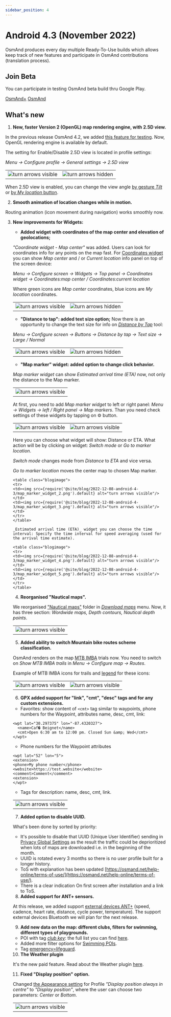 ```yaml
---
sidebar_position: 4
---
```


# Android 4.3 (November 2022)

OsmAnd produces every day multiple Ready-To-Use builds which allows keep track of new features and participate in OsmAnd contributions (translation process).

## Join Beta
You can participate in testing OsmAnd beta build thru Google Play. 

<div class="button-row">
  <a class="button button--active" href="https://play.google.com/apps/testing/net.osmand.plus">OsmAnd+</a>
  <a class="button button--active" href="https://play.google.com/apps/testing/net.osmand">OsmAnd</a>
</div>

## What's new

1. **New, faster Version 2 (OpenGL) map rendering engine, with 2.5D view.**
  
In the previous release OsmAnd 4.2, we added [this feature for testing](https://osmand.net/blog/osmand-android-4-2-released#25d-view-for-testing). Now, OpenGL rendering engine is available by default.

The setting for Enable/Disable 2.5D view is located in profile settings:

_Menu → Configure profile → General settings → 2.5D view_ 

<table class="blogimage">
  <tr>
    <td><img src={require('@site/blog/2022-12-08-android-4-3/2-5-d-view_1.png').default} alt="turn arrows visible"/></td>
    <td><img src={require('@site/blog/2022-12-08-android-4-3/2-5-d-view_2.png').default} alt="turn arrows hidden"/></td>
    </tr>
</table> 

When 2.5D view is enabled, you can change the view angle [by gesture _Tilt_](https://osmand.net/docs/user/map/interact-with-map#gestures) or [by _My location_ button](https://osmand.net/docs/user/map/interact-with-map#my-location--zoom).


2. **Smooth animation of location changes while in motion.**

Routing animation (icon movement during navigation) works smoothly now.


3. **New improvements for Widgets:**
   
   * **Added widget with coordinates of the map center and elevation of geolocations;** 

   _"Coordinate widget - Map center"_ was added. Users can look for coordinates info for any points on the map fast. For [Coordinates widget](https://osmand.net/docs/user/widgets/info-widgets#coordinates-widget) you can show _Map center_ and / or _Current location_ info panel on top of the screen device:

   _Menu → Configure screen → Widgets → Top panel → Coordinates widget → Coordinates:map center / Coordinates:current location_

   Where green icons are _Map center_ coordinates, blue icons are _My location_ coordinates.

   <table class="blogimage">
   <tr>
    <td><img src={require('@site/blog/2022-12-08-android-4-3/coordinates_widget_1.png').default} alt="turn arrows visible"/></td>
    <td><img src={require('@site/blog/2022-12-08-android-4-3/coordinates_widget_2.png').default} alt="turn arrows hidden"/></td>
    </tr>
   </table> 

   * **"Distance to tap": added text size option;** 
    Now there is an opportunity to change the text size for info on [_Distance by Tap_](https://osmand.net/docs/user/widgets/radius-ruler#distance-by-tap-tool) tool:

   _Menu → Configure screen → Buttons → Distance by tap → Text size → Large / Normal_ 

   <table class="blogimage">
   <tr>
    <td><img src={require('@site/blog/2022-12-08-android-4-3/distance_by_tap_1.png').default} alt="turn arrows visible"/></td>
    <td><img src={require('@site/blog/2022-12-08-android-4-3/distance_by_tap_2.png').default} alt="turn arrows hidden"/></td>
    </tr>
  </table> 


   * **"Map marker" widget: added option to change click behavior.**

   _Map marker widget_ can show _Estimated arrival time (ETA)_ now, not only the distance to the Map marker.

   <table class="blogimage">
   <tr>
    <td><img src={require('@site/blog/2022-12-08-android-4-3/map_marker_widget_6.png').default} alt="turn arrows visible"/></td>
    </tr>
   </table> 
  
   At first, you need to add _Map marker widget_ to left or right panel: _Menu → Widgets → left / Right panel → Map markers_. Than you need check settings of these widgets by tapping on &#9881; button. 

   <table class="blogimage">
  <tr>
    <td><img src={require('@site/blog/2022-12-08-android-4-3/map_marker_widget.png').default} alt="turn arrows visible"/></td>
    <td><img src={require('@site/blog/2022-12-08-android-4-3/map_marker_widget_1.png').default} alt="turn arrows visible"/></td>
  </tr>
  </table> 

  Here you can choose what widget will show: Distance or ETA. What action will be by clicking on widget: _Switch mode_ or _Go to marker location_.

  _Switch mode_ changes mode from _Distance_ to _ETA_ and vice versa.

  _Go to marker location_ moves the center map to chosen Map marker.

    <table class="blogimage">
    <tr>
    <td><img src={require('@site/blog/2022-12-08-android-4-3/map_marker_widget_2.png').default} alt="turn arrows visible"/></td>
    <td><img src={require('@site/blog/2022-12-08-android-4-3/map_marker_widget_3.png').default} alt="turn arrows visible"/></td>
    </tr>
    </table> 

    _Estimated arrival time (ETA)_ widget you can choose the time interval: Specify the time interval for speed averaging (used for the arrival time estimate).

    <table class="blogimage">
    <tr>
    <td><img src={require('@site/blog/2022-12-08-android-4-3/map_marker_widget_4.png').default} alt="turn arrows visible"/></td>
    <td><img src={require('@site/blog/2022-12-08-android-4-3/map_marker_widget_5.png').default} alt="turn arrows visible"/></td>
    </tr>
    </table> 


4. **Reorganised "Nautical maps".**

We reorganised ["Nautical maps"](https://osmand.net/docs/user/plugins/nautical-charts) folder in [_Download maps_](https://osmand.net/docs/user/start-with/download-maps#main-menu) menu. Now, it has three section: _Wordwide maps, Depth contours, Nautical depth points_.

<table class="blogimage">
  <tr>
    <td><img src={require('@site/blog/2022-12-08-android-4-3/nautical_folder.png').default} alt="turn arrows visible"/></td>
    </tr>
</table> 


5. **Added ability to switch Mountain bike routes scheme classification.**

OsmAnd renders on the map [MTB IMBA](https://www.imba.com/) trials now. You need to switch on _Show MTB IMBA trails_ in _Menu → Configure map → Routes_.

Example of MTB IMBA icons for trails and [legend](https://docs.osmand.net/docs/user/map-legend/osmand/#routes) for these icons:

<table class="blogimage">
  <tr>
    <td><img src={require('@site/blog/2022-12-08-android-4-3/imba_map.png').default} alt="turn arrows visible"/></td>
    <td><img src={require('@site/blog/2022-12-08-android-4-3/imba_legend.png').default} alt="turn arrows visible"/></td>
    </tr>
</table> 


6. **GPX added support for "link", "cmt", "desc" tags and for any custom extensions.**

- Favorites: show content of ```<cmt>``` tag similar to waypoints, phone numbers for the Waypoint, attributes
name, desc, cmt, link:

```
<wpt lat="30.297375" lon="-87.4320327">
  <name>Caf� Beignet</name>
  <cmt>Open 6:30 am to 12:00 pm. Closed Sun &amp; Wed</cmt>
</wpt>

```

- Phone numbers for the Waypoint attributes

```
<wpt lat="52" lon="5">
<extension>
<phone>My phone number</phone>
<website>https://test.website</website>
<comment>Comment</comment>
<extension>
</wpt>
```

- Tags for description: name, desc, cmt, link.


<table class="blogimage">
  <tr>
    <td><img src={require('@site/blog/2022-12-08-android-4-3/gpx_tags.png').default} alt="turn arrows visible"/></td>
    </tr>
</table> 



7. **Added option to disable UUID.**

What's been done by sorted by priority:

- It's possible to disable that UUID (Unique User Identifier) sending in [Privacy Global Settings](https://test.osmand.net/docs/user/personal/global-settings#privacy-and-security) as the result the traffic could be deprioritized when lots of maps are downloaded i.e. in the beginning of the month.
- UUID is rotated every 3 months so there is no user profile built for a longer history.
- ToS with explanation has been updated [https://osmand.net/help-online/terms-of-use/](https://osmand.net/help-online/terms-of-use/).
- There is a clear indication On first screen after installation and a link to ToS.


8. **Added support for ANT+ sensors.**

At this release, we added support [external devices ANT+](https://en.wikipedia.org/wiki/ANT_(network)#ANT+) (speed, cadence, heart rate, distance, cycle power, temperature). The support external devices Bluetooth we will plan for the next release. 


9. **Add new data on the map: different clubs, filters for swimming, different types of playgrounds.**

- POI with tag [_club key_](https://wiki.openstreetmap.org/wiki/Key:club): the full list you can find [here](https://github.com/osmandapp/OsmAnd/issues/10486).
- Added more filter options for [Swimming POIs](https://wiki.openstreetmap.org/wiki/Tag:sport%3Dswimming).
- Tag [emergency=lifeguard](https://wiki.openstreetmap.org/wiki/Tag:emergency%3Dlifeguard_base).


10. **The Weather plugin**

It's the new paid feature. Read about the Weather plugin [here](https://osmand.net/docs/user/plugins/weather).

11. **Fixed "Display position" option.**

Changed [the Appearance setting](https://osmand.net/docs/user/personal/profiles#appearance) for Profile _"Display position always in centre"_ to _"Display position"_, where the user can choose two parameters: _Center_ or _Bottom_.

<table class="blogimage">
  <tr>
    <td><img src={require('@site/blog/2022-12-08-android-4-3/display_position.png').default} alt="turn arrows visible"/></td>
    </tr>
</table> 



